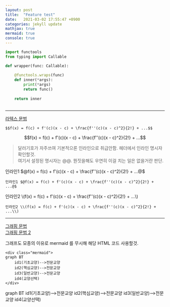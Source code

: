 ```yaml
---
layout: post
title:  "Feature test"
date:   2021-03-02 17:55:47 +0900
categories: jekyll update
mathjax: true
mermaid: true
console: true
---
```


```python
import functools
from typing import Callable 

def wrapper(func: Callable):
    
    @functools.wraps(func)
    def inner(*args):
        print(*args)    
        return func()
    
    return inner
    
```

---  

[라텍스 문법](https://en.wikibooks.org/wiki/LaTeX/Mathematics)

```ignorelang
$$f(x) = f(c) + f'(c)(x - c) + \frac{f''(c)(x - c)^2}{2!} + ...$$
```

$$f(x) = f(c) + f'(c)(x - c) + \frac{f''(c)(x - c)^2}{2!} + ...$$

> 달러기호가 자주쓰여 기본적으론 인라인으로 취급안함. 헤더에서 인라인 명시자 확인할것.  
> 여기서 설정된 명시자는 $@ @$. 뭔짓을해도 우연히 이걸 치는 일은 없을거란 판단.


인라인1 $@f(x) = f(c) + f'(c)(x - c) + \frac{f''(c)(x - c)^2}{2!} + ...@$
```
인라인1 $@f(x) = f(c) + f'(c)(x - c) + \frac{f''(c)(x - c)^2}{2!} + ...@$
```

인라인2 \\(f(x) = f(c) + f'(c)(x - c) + \frac{f''(c)(x - c)^2}{2!} + ...\\)
```
인라인2 \\(f(x) = f(c) + f'(c)(x - c) + \frac{f''(c)(x - c)^2}{2!} + ...\\)
```

---

[그래핑 문법](https://mermaid-js.github.io/mermaid/#/)  
[그래핑 문법 2](https://mermaid-js.github.io/mermaid/#/flowchart?id=flowcharts-basic-syntax)

그래프도 모종의 이유로 mermaid 를 무시해 해당 HTML 코드 사용할것.

```ignorelang
<div class="mermaid">
graph BT
    id1(기초교양)-->전문교양
    id2(핵심교양)-->전문교양
    id3(일반교양)-->전문교양
    id4(교양선택)
</div>
```

<div class="mermaid">
graph BT
    id1(기초교양)-->전문교양
    id2(핵심교양)-->전문교양
    id3(일반교양)-->전문교양
    id4(교양선택)
</div>
